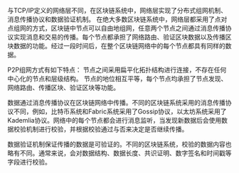 与TCP/IP定义的网络层不同，在区块链系统中，网络层实现了分布式组网机制、消息传播协议和数据验证机制。
在绝大多数区块链系统中，网络层都采用了点对点组网的方式，区块链中节点可以自由地组网，任意两个节点之间通过消息传播协议实现消息和交易的传播。每个节点都承担了网络路由、验证区块数据以及传播区块数据的功能。经过一段时间后，在整个区块链网络中的每个节点都具有同样的数据。

P2P组网方式有如下特点：
节点之间采用扁平化拓扑结构进行连接，不存在任何中心化的节点和层级结构。
节点的地位相互平等，每个节点均承担了节点发现、网络路由、传播区块、验证区块等功能。

数据通过消息传播协议在区块链网络中传播。不同的区块链系统采用的消息传播协议不同，例如，比特币系统和Fabric系统采用了Gossip协议，以太坊系统采用了Kademlia协议。网络中的每个节点都会进行消息监听，当发现新数据后会使用数据校验机制进行校验，并根据校验通过与否来决定是否继续传播。

数据验证机制保证传播的数据是可验证的。不同的区块链系统，校验的数据内容也略有不同。通常来说，会对数据结构、数据长度、共识证明、数字签名和时间戳等字段进行校验。
